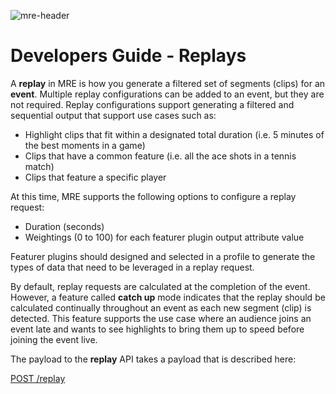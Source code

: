 ![mre-header](mre-header-1.png)

# Developers Guide - Replays

A **replay** in MRE is how you generate a filtered set of segments (clips) for an **event**. Multiple replay configurations can be added to an event, but they are not required. Replay configurations support generating a filtered and sequential output that support use cases such as:

- Highlight clips that fit within a designated total duration (i.e. 5 minutes of the best moments in a game)
- Clips that have a common feature (i.e. all the ace shots in a tennis match)
- Clips that feature a specific player

At this time, MRE supports the following options to configure a replay request:
- Duration (seconds)
- Weightings (0 to 100) for each featurer plugin output attribute value

Featurer plugins should designed and selected in a profile to generate the types of data that need to be leveraged in a replay request.

By default, replay requests are calculated at the completion of the event. However, a feature called **catch up** mode indicates that the replay should be calculated continually throughout an event as each new segment (clip) is detected. This feature supports the use case where an audience joins an event late and wants to see highlights to bring them up to speed before joining the event live.

The payload to the **replay** API takes a payload that is described here:

[POST /replay](https://htmlpreview.github.io/?../source/output/api/controlplane.html#add-replay)
